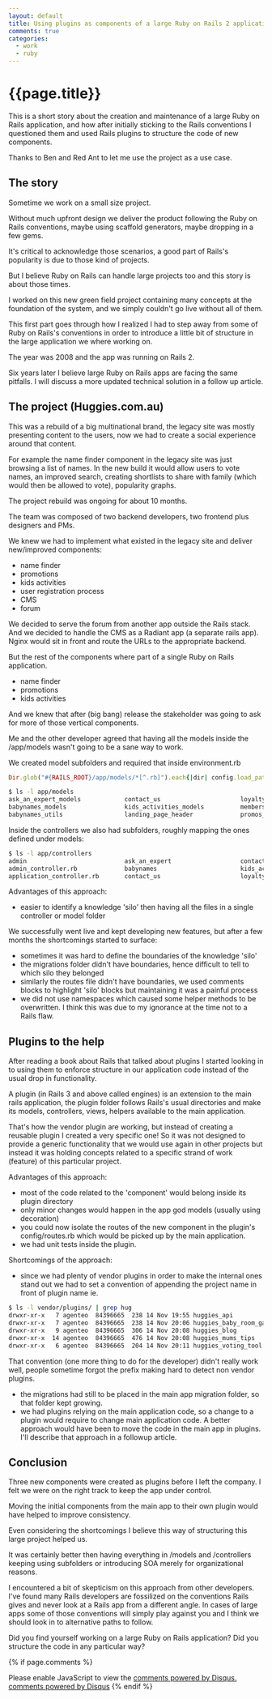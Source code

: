 ```yaml
---
layout: default
title: Using plugins as components of a large Ruby on Rails 2 application
comments: true
categories:
  - work
  - ruby
---
```



# {{page.title}}

This is a short story about the creation and maintenance of a large Ruby on Rails
application, and how after initially sticking to the Rails conventions I
questioned them and used Rails plugins to structure the code of new components.

Thanks to Ben and Red Ant to let me use the project as a use case.


## The story
Sometime we work on a small size project.

Without much upfront design we deliver the product following the Ruby on Rails conventions,
maybe using scaffold generators, maybe dropping in a few gems.

It's critical to acknowledge those scenarios, a good part of Rails's popularity is due to those kind of projects.

But I believe Ruby on Rails can handle large projects too and this story is about those times.

I worked on this new green field project containing many concepts at the
foundation of the system, and we simply couldn't go live without all of them.

This first part goes through how I realized I had to step away from some of
Ruby on Rails's conventions in order to introduce a little bit of structure in
the large application we where working on.

The year was 2008 and the app was running on Rails 2.

Six years later I believe large Ruby on Rails apps are facing the same pitfalls. I will
discuss a more updated technical solution in a follow up article.


## The project (Huggies.com.au)
This was a rebuild of a big multinational brand, the legacy site was mostly presenting
content to the users, now we had to create a social experience around that content.

For example the name finder component in the legacy site was just browsing a list of names.
In the new build it would allow users to vote names, an improved search, creating
shortlists to share with family (which would then be allowed to vote), popularity graphs.

The project rebuild was ongoing for about 10 months.

The team was composed of two backend developers, two frontend plus designers and PMs.

We knew we had to implement what existed in the legacy site and deliver new/improved components:
* name finder
* promotions
* kids activities
* user registration process
* CMS
* forum

We decided to serve the forum from another app outside the Rails stack.
And we decided to handle the CMS as a Radiant app (a separate rails app).
Nginx would sit in front and route the URLs to the appropriate backend.

But the rest of the components where part of a single Ruby on Rails application.
* name finder
* promotions
* kids activities

And we knew that after (big bang) release the stakeholder was going to ask for
more of those vertical components.

Me and the other developer agreed that having all the
models inside the /app/models wasn't going to be a sane way to work.

We created model subfolders and required that inside environment.rb

~~~ruby
Dir.glob("#{RAILS_ROOT}/app/models/*[^.rb]").each{|dir| config.load_paths << dir }
~~~

~~~bash
$ ls -l app/models
ask_an_expert_models            contact_us                      loyalty_models                  recipe_finder_models            utils
babynames_models                kids_activities_models          membership_models               sharing
babynames_utils                 landing_page_header             promos_and_samples_models       story_models
~~~

Inside the controllers we also had subfolders, roughly mapping the ones defined under models:

~~~bash
$ ls -l app/controllers
admin                           ask_an_expert                   contact_us_controller.rb        membership                      promos_and_samples
admin_controller.rb             babynames                       kids_activities                 my_huggies                      recipe_finder
application_controller.rb       contact_us                      loyalty                         my_huggies_controller.rb        stories
~~~

Advantages of this approach:
 
* easier to identify a knowledge 'silo' then having all the files in a single controller or model folder

We successfully went live and kept developing new features, but after a few months the shortcomings started to surface:

* sometimes it was hard to define the boundaries of the knowledge 'silo'
* the migrations folder didn't have boundaries, hence difficult to tell to which silo they belonged
* similarly the routes file didn't have boundaries, we used comments blocks to highlight 'silo' blocks but maintaining it was a painful process
* we did not use namespaces which caused some helper methods to be overwritten. I think this was due to my ignorance at the time not to a Rails flaw.


## Plugins to the help
After reading a book about Rails that talked about plugins I
started looking in to using them to enforce structure in our application code
instead of the usual drop in functionality.

A plugin (in Rails 3 and above called engines) is an extension to the
main rails application, the plugin folder follows Rails's usual directories and
make its models, controllers, views, helpers available to the main application.

That's how the vendor plugin are working, but instead of creating a reusable
plugin I created a very specific one!
So it was not designed to provide a generic functionality that we would use again
in other projects but instead it was holding concepts related to a specific strand
of work (feature) of this particular project.

Advantages of this approach:
* most of the code related to the 'component' would belong inside its plugin directory
* only minor changes would happen in the app god models (usually using decoration)
* you could now isolate the routes of the new component in the plugin's config/routes.rb which would be picked up by the main application.
* we had unit tests inside the plugin.

Shortcomings of the approach:

* since we had plenty of vendor plugins in order to make the internal ones stand out we had to set a convention of appending the project name in front of plugin name ie.

~~~bash
$ ls -l vendor/plugins/ | grep hug
drwxr-xr-x   7 agenteo  84396665  238 14 Nov 19:55 huggies_api
drwxr-xr-x   7 agenteo  84396665  238 14 Nov 20:06 huggies_baby_room_gallery
drwxr-xr-x   9 agenteo  84396665  306 14 Nov 20:08 huggies_blog
drwxr-xr-x  14 agenteo  84396665  476 14 Nov 20:08 huggies_mums_tips
drwxr-xr-x   6 agenteo  84396665  204 14 Nov 20:11 huggies_voting_tool
~~~

That convention (one more thing to do for the developer) didn't really work well,
people sometime forgot the prefix making hard to detect non vendor plugins.
* the migrations had still to be placed in the main app migration folder, so that folder kept
growing.
* we had plugins relying on the main application code, so a change to a
  plugin would require to change main application code. A better approach would
  have been to move the code in the main app in plugins. I'll describe that
  approach in a followup article.


## Conclusion
Three new components were created as plugins before I left the company.
I felt we were on the right track to keep the app under control.

Moving the initial components from the main app to their own plugin would have
helped to improve consistency.

Even considering the shortcomings I believe this way of structuring this large
project helped us.

It was certainly better then having everything in /models and /controllers keeping
using subfolders or introducing SOA merely for organizational reasons.

I encountered a bit of skepticism on this approach from other developers.
I've found many Rails developers are fossilized on the conventions Rails gives
and never look at a Rails app from a different angle.
In cases of large apps some of those conventions will simply play against you
and I think we should look in to alternative paths to follow.

Did you find yourself working on a large Ruby on Rails application? Did you
structure the code in any particular way?

{% if page.comments %}
  <div id="disqus_thread"></div>
  <script type="text/javascript">
      /* * * CONFIGURATION VARIABLES: EDIT BEFORE PASTING INTO YOUR WEBPAGE * * */
      var disqus_shortname = 'enricoteotti'; // required: replace example with your forum shortname

      /* * * DON'T EDIT BELOW THIS LINE * * */
      (function() {
          var dsq = document.createElement('script'); dsq.type = 'text/javascript'; dsq.async = true;
          dsq.src = '//' + disqus_shortname + '.disqus.com/embed.js';
          (document.getElementsByTagName('head')[0] || document.getElementsByTagName('body')[0]).appendChild(dsq);
      })();
  </script>
  <noscript>Please enable JavaScript to view the <a href="http://disqus.com/?ref_noscript">comments powered by Disqus.</a></noscript>
  <a href="http://disqus.com" class="dsq-brlink">comments powered by <span class="logo-disqus">Disqus</span></a>
{% endif %}
